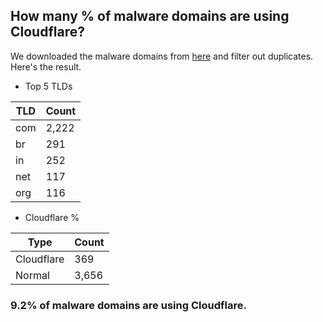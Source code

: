 ## How many % of malware domains are using Cloudflare?


We downloaded the malware domains from [here](https://urlhaus.abuse.ch) and filter out duplicates.
Here's the result.


[//]: # (start replacement)


- Top 5 TLDs

| TLD | Count |
| --- | --- |
| com | 2,222 |
| br | 291 |
| in | 252 |
| net | 117 |
| org | 116 |


- Cloudflare %

| Type | Count |
| --- | --- |
| Cloudflare | 369 |
| Normal | 3,656 |


### 9.2% of malware domains are using Cloudflare.